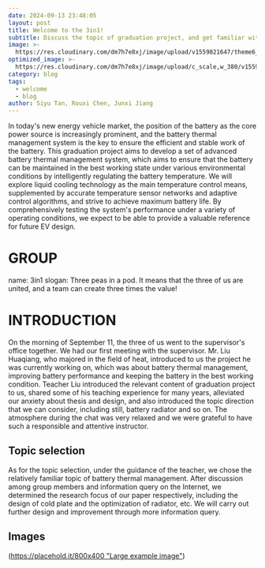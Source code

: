```yaml
---
date: 2024-09-13 23:48:05
layout: post
title: Welcome to the 3in1! 
subtitle: Discuss the topic of graduation project, and get familiar with each other
image: >-
  https://res.cloudinary.com/dm7h7e8xj/image/upload/v1559821647/theme6_qeeojf.jpg
optimized_image: >-
  https://res.cloudinary.com/dm7h7e8xj/image/upload/c_scale,w_380/v1559821647/theme6_qeeojf.jpg
category: blog
tags:
  - welcome
  - blog
author: Siyu Tan, Rouxi Chen, Junxi Jiang
---
```

In today's new energy vehicle market, the position of the battery as the core power source is increasingly prominent, and the battery thermal management system is the key to ensure the efficient and stable work of the battery. This graduation project aims to develop a set of advanced battery thermal management system, which aims to ensure that the battery can be maintained in the best working state under various environmental conditions by intelligently regulating the battery temperature. We will explore liquid cooling technology as the main temperature control means, supplemented by accurate temperature sensor networks and adaptive control algorithms, and strive to achieve maximum battery life. By comprehensively testing the system's performance under a variety of operating conditions, we expect to be able to provide a valuable reference for future EV design.

# GROUP
name: 3in1
slogan: Three peas in a pod.
It means that the three of us are united, and a team can create three times the value!

# INTRODUCTION
On the morning of September 11, the three of us went to the supervisor's office together. We had our first meeting with the supervisor. Mr. Liu Huaqiang, who majored in the field of heat, introduced to us the project he was currently working on, which was about battery thermal management, improving battery performance and keeping the battery in the best working condition. Teacher Liu introduced the relevant content of graduation project to us, shared some of his teaching experience for many years, alleviated our anxiety about thesis and design, and also introduced the topic direction that we can consider, including still, battery radiator and so on. The atmosphere during the chat was very relaxed and we were grateful to have such a responsible and attentive instructor.

## Topic selection
As for the topic selection, under the guidance of the teacher, we chose the relatively familiar topic of battery thermal management. After discussion among group members and information query on the Internet, we determined the research focus of our paper respectively, including the design of cold plate and the optimization of radiator, etc. We will carry out further design and improvement through more information query.

## Images
([https://placehold.it/800x400 "Large example image"](https://kdocs.cn/l/ckD1D3uTWmFV))
